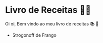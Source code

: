 # Livro de Receitas :woman_cook:



Oi oi, Bem vindo ao meu livro de receitas :books: :shallow_pan_of_food:

- Strogonoff de Frango
